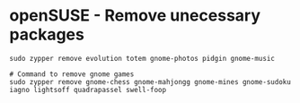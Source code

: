 # openSUSE - Remove unecessary packages

```
sudo zypper remove evolution totem gnome-photos pidgin gnome-music

# Command to remove gnome games
sudo zypper remove gnome-chess gnome-mahjongg gnome-mines gnome-sudoku iagno lightsoff quadrapassel swell-foop
```
